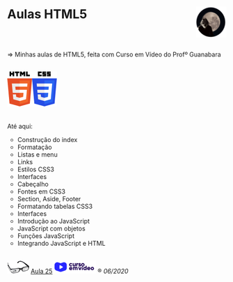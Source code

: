 <h1>Aulas HTML5<img src="_imagens/me_peq.png" align="right"/></h1><br/>
<br/>

=> Minhas aulas de HTML5, feita com Curso em Vídeo do Profº Guanabara<br/><br/>

<img src="_imagens/HTML5_logo.png" align="left"/><img src="_imagens/CSS3_logo.png"/>
<br/><br/><br/>
Até aqui:
<ul type="circle">
	<li>Construção do index</li>
	<li>Formatação</li>
	<li>Listas e menu</li>
	<li>Links</li>
	<li>Estilos CSS3</li>
	<li>Interfaces</li>
	<li>Cabeçalho</li>
	<li>Fontes em CSS3</li>
	<li>Section, Aside, Footer</li>
	<li>Formatando tabelas CSS3</li>
	<li>Interfaces</li>
	<li>Introdução ao JavaScript</li>
	<li>JavaScript com objetos</li>
	<li>Funções JavaScript</li>
	<li>Integrando JavaScript e HTML</li>
</ul>
<br/>

<img src="_imagens/glass-oculos-preto-min.png"/>
<a href="https://www.youtube.com/watch?v=UrIWMJIhwTU&t=920s" target="_blank">Aula 25</a><a href="https://www.youtube.com/channel/UCrWvhVmt0Qac3HgsjQK62FQ" target="_blank"><img src="_imagens/cursoemvideo-logo.png"/></a>
&reg;
<i>06/2020</i>
